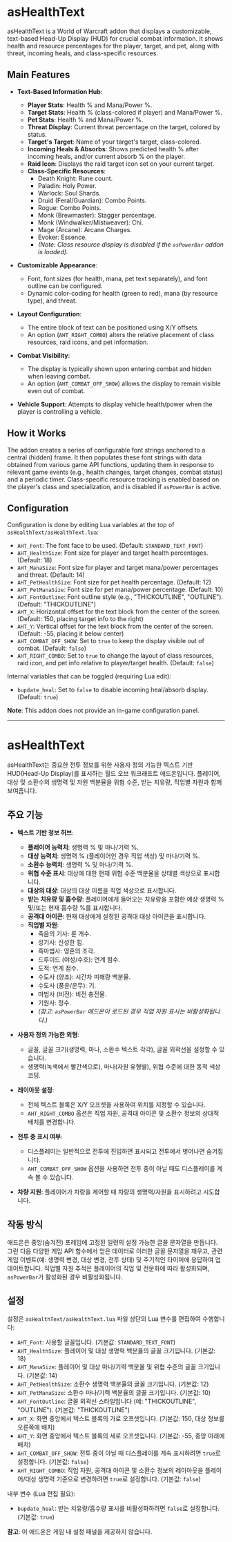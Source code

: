 # asHealthText

asHealthText is a World of Warcraft addon that displays a customizable, text-based Head-Up Display (HUD) for crucial combat information. It shows health and resource percentages for the player, target, and pet, along with threat, incoming heals, and class-specific resources.

## Main Features

*   **Text-Based Information Hub**:
    *   **Player Stats**: Health % and Mana/Power %.
    *   **Target Stats**: Health % (class-colored if player) and Mana/Power %.
    *   **Pet Stats**: Health % and Mana/Power %.
    *   **Threat Display**: Current threat percentage on the target, colored by status.
    *   **Target's Target**: Name of your target's target, class-colored.
    *   **Incoming Heals & Absorbs**: Shows predicted health % after incoming heals, and/or current absorb % on the player.
    *   **Raid Icon**: Displays the raid target icon set on your current target.
    *   **Class-Specific Resources**:
        *   Death Knight: Rune count.
        *   Paladin: Holy Power.
        *   Warlock: Soul Shards.
        *   Druid (Feral/Guardian): Combo Points.
        *   Rogue: Combo Points.
        *   Monk (Brewmaster): Stagger percentage.
        *   Monk (Windwalker/Mistweaver): Chi.
        *   Mage (Arcane): Arcane Charges.
        *   Evoker: Essence.
        *   *(Note: Class resource display is disabled if the `asPowerBar` addon is loaded).*

*   **Customizable Appearance**:
    *   Font, font sizes (for health, mana, pet text separately), and font outline can be configured.
    *   Dynamic color-coding for health (green to red), mana (by resource type), and threat.

*   **Layout Configuration**:
    *   The entire block of text can be positioned using X/Y offsets.
    *   An option (`AHT_RIGHT_COMBO`) alters the relative placement of class resources, raid icons, and pet information.

*   **Combat Visibility**:
    *   The display is typically shown upon entering combat and hidden when leaving combat.
    *   An option (`AHT_COMBAT_OFF_SHOW`) allows the display to remain visible even out of combat.

*   **Vehicle Support**: Attempts to display vehicle health/power when the player is controlling a vehicle.

## How it Works

The addon creates a series of configurable font strings anchored to a central (hidden) frame. It then populates these font strings with data obtained from various game API functions, updating them in response to relevant game events (e.g., health changes, target changes, combat status) and a periodic timer. Class-specific resource tracking is enabled based on the player's class and specialization, and is disabled if `asPowerBar` is active.

## Configuration

Configuration is done by editing Lua variables at the top of `asHealthText/asHealthText.lua`:

*   `AHT_Font`: The font face to be used. (Default: `STANDARD_TEXT_FONT`)
*   `AHT_HealthSize`: Font size for player and target health percentages. (Default: 18)
*   `AHT_ManaSize`: Font size for player and target mana/power percentages and threat. (Default: 14)
*   `AHT_PetHealthSize`: Font size for pet health percentage. (Default: 12)
*   `AHT_PetManaSize`: Font size for pet mana/power percentage. (Default: 10)
*   `AHT_FontOutline`: Font outline style (e.g., "THICKOUTLINE", "OUTLINE"). (Default: "THICKOUTLINE")
*   `AHT_X`: Horizontal offset for the text block from the center of the screen. (Default: 150, placing target info to the right)
*   `AHT_Y`: Vertical offset for the text block from the center of the screen. (Default: -55, placing it below center)
*   `AHT_COMBAT_OFF_SHOW`: Set to `true` to keep the display visible out of combat. (Default: `false`)
*   `AHT_RIGHT_COMBO`: Set to `true` to change the layout of class resources, raid icon, and pet info relative to player/target health. (Default: `false`)

Internal variables that can be toggled (requiring Lua edit):
*   `bupdate_heal`: Set to `false` to disable incoming heal/absorb display. (Default: `true`)

**Note**: This addon does not provide an in-game configuration panel.

---

# asHealthText

asHealthText는 중요한 전투 정보를 위한 사용자 정의 가능한 텍스트 기반 HUD(Head-Up Display)를 표시하는 월드 오브 워크래프트 애드온입니다. 플레이어, 대상 및 소환수의 생명력 및 자원 백분율을 위협 수준, 받는 치유량, 직업별 자원과 함께 보여줍니다.

## 주요 기능

*   **텍스트 기반 정보 허브**:
    *   **플레이어 능력치**: 생명력 % 및 마나/기력 %.
    *   **대상 능력치**: 생명력 % (플레이어인 경우 직업 색상) 및 마나/기력 %.
    *   **소환수 능력치**: 생명력 % 및 마나/기력 %.
    *   **위협 수준 표시**: 대상에 대한 현재 위협 수준 백분율을 상태별 색상으로 표시합니다.
    *   **대상의 대상**: 대상의 대상 이름을 직업 색상으로 표시합니다.
    *   **받는 치유량 및 흡수량**: 플레이어에게 들어오는 치유량을 포함한 예상 생명력 % 및/또는 현재 흡수량 %를 표시합니다.
    *   **공격대 아이콘**: 현재 대상에게 설정된 공격대 대상 아이콘을 표시합니다.
    *   **직업별 자원**:
        *   죽음의 기사: 룬 개수.
        *   성기사: 신성한 힘.
        *   흑마법사: 영혼의 조각.
        *   드루이드 (야성/수호): 연계 점수.
        *   도적: 연계 점수.
        *   수도사 (양조): 시간차 피해량 백분율.
        *   수도사 (풍운/운무): 기.
        *   마법사 (비전): 비전 충전물.
        *   기원사: 정수.
        *   *(참고: `asPowerBar` 애드온이 로드된 경우 직업 자원 표시는 비활성화됩니다.)*

*   **사용자 정의 가능한 외형**:
    *   글꼴, 글꼴 크기(생명력, 마나, 소환수 텍스트 각각), 글꼴 외곽선을 설정할 수 있습니다.
    *   생명력(녹색에서 빨간색으로), 마나(자원 유형별), 위협 수준에 대한 동적 색상 코딩.

*   **레이아웃 설정**:
    *   전체 텍스트 블록은 X/Y 오프셋을 사용하여 위치를 지정할 수 있습니다.
    *   `AHT_RIGHT_COMBO` 옵션은 직업 자원, 공격대 아이콘 및 소환수 정보의 상대적 배치를 변경합니다.

*   **전투 중 표시 여부**:
    *   디스플레이는 일반적으로 전투에 진입하면 표시되고 전투에서 벗어나면 숨겨집니다.
    *   `AHT_COMBAT_OFF_SHOW` 옵션을 사용하면 전투 중이 아닐 때도 디스플레이를 계속 볼 수 있습니다.

*   **차량 지원**: 플레이어가 차량을 제어할 때 차량의 생명력/자원을 표시하려고 시도합니다.

## 작동 방식

애드온은 중앙(숨겨진) 프레임에 고정된 일련의 설정 가능한 글꼴 문자열을 만듭니다. 그런 다음 다양한 게임 API 함수에서 얻은 데이터로 이러한 글꼴 문자열을 채우고, 관련 게임 이벤트(예: 생명력 변경, 대상 변경, 전투 상태) 및 주기적인 타이머에 응답하여 업데이트합니다. 직업별 자원 추적은 플레이어의 직업 및 전문화에 따라 활성화되며, `asPowerBar`가 활성화된 경우 비활성화됩니다.

## 설정

설정은 `asHealthText/asHealthText.lua` 파일 상단의 Lua 변수를 편집하여 수행합니다:

*   `AHT_Font`: 사용할 글꼴입니다. (기본값: `STANDARD_TEXT_FONT`)
*   `AHT_HealthSize`: 플레이어 및 대상 생명력 백분율의 글꼴 크기입니다. (기본값: 18)
*   `AHT_ManaSize`: 플레이어 및 대상 마나/기력 백분율 및 위협 수준의 글꼴 크기입니다. (기본값: 14)
*   `AHT_PetHealthSize`: 소환수 생명력 백분율의 글꼴 크기입니다. (기본값: 12)
*   `AHT_PetManaSize`: 소환수 마나/기력 백분율의 글꼴 크기입니다. (기본값: 10)
*   `AHT_FontOutline`: 글꼴 외곽선 스타일입니다 (예: "THICKOUTLINE", "OUTLINE"). (기본값: "THICKOUTLINE")
*   `AHT_X`: 화면 중앙에서 텍스트 블록의 가로 오프셋입니다. (기본값: 150, 대상 정보를 오른쪽에 배치)
*   `AHT_Y`: 화면 중앙에서 텍스트 블록의 세로 오프셋입니다. (기본값: -55, 중앙 아래에 배치)
*   `AHT_COMBAT_OFF_SHOW`: 전투 중이 아닐 때 디스플레이를 계속 표시하려면 `true`로 설정합니다. (기본값: `false`)
*   `AHT_RIGHT_COMBO`: 직업 자원, 공격대 아이콘 및 소환수 정보의 레이아웃을 플레이어/대상 생명력 기준으로 변경하려면 `true`로 설정합니다. (기본값: `false`)

내부 변수 (Lua 편집 필요):
*   `bupdate_heal`: 받는 치유량/흡수량 표시를 비활성화하려면 `false`로 설정합니다. (기본값: `true`)

**참고**: 이 애드온은 게임 내 설정 패널을 제공하지 않습니다.

